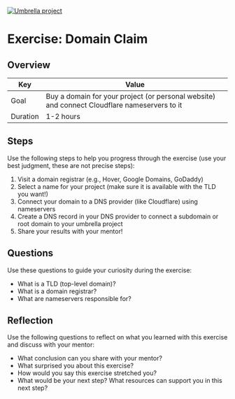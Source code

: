 <a href="../../overview/README.md#umbrella-project"><img src="../umbrella.svg" alt="Umbrella project"></a>

# Exercise: Domain Claim

## Overview

| Key | Value |
| --- | --- |
| Goal | Buy a domain for your project (or personal website) and connect Cloudflare nameservers to it |
| Duration | 1-2 hours |


## Steps

Use the following steps to help you progress through the exercise (use your best judgment, these are not precise steps):

1. Visit a domain registrar (e.g., Hover, Google Domains, GoDaddy)
2. Select a name for your project (make sure it is available with the TLD you want!)
3. Connect your domain to a DNS provider (like Cloudflare) using nameservers
4. Create a DNS record in your DNS provider to connect a subdomain or root domain to your umbrella project
5. Share your results with your mentor!

## Questions

Use these questions to guide your curiosity during the exercise:

- What is a TLD (top-level domain)?
- What is a domain registrar?
- What are nameservers responsible for?

## Reflection

Use the following questions to reflect on what you learned with this exercise and discuss with your mentor:

- What conclusion can you share with your mentor?
- What surprised you about this exercise?
- How would you say this exercise stretched you? 
- What would be your next step? What resources can support you in this next step?


